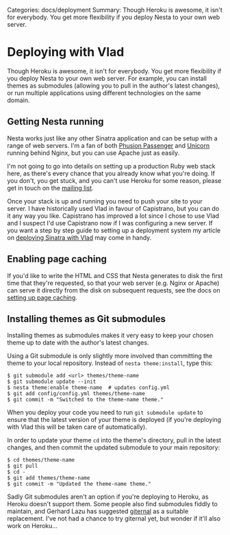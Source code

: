 Categories: docs/deployment
Summary: Though Heroku is awesome, it isn't for everybody. You get more flexibility if you deploy Nesta to your own web server.

# Deploying with Vlad

Though Heroku is awesome, it isn't for everybody. You get more
flexibility if you deploy Nesta to your own web server. For example, you
can install themes as submodules (allowing you to pull in the author's
latest changes), or run multiple applications using different
technologies on the same domain.

## Getting Nesta running

Nesta works just like any other Sinatra application and can be setup
with a range of web servers. I'm a fan of both [Phusion
Passenger][passenger] and [Unicorn][unicorn] running behind Nginx, but
you can use Apache just as easily.

[passenger]: http://www.modrails.com/install.html
[unicorn]: http://unicorn.bogomips.org/

I'm not going to go into details on setting up a production Ruby web
stack here, as there's every chance that you already know what you're
doing. If you don't, you get stuck, and you can't use Heroku for some
reason, please get in touch on the [mailing list][list].

[list]: mailto:nesta@librelist.com

Once your stack is up and running you need to push your site to your
server. I have historically used Vlad in favour of Capistrano, but you
can do it any way you like. Capistrano has improved a lot since
I chose to use Vlad and I suspect I'd use Capistrano now if I was
configuring a new server. If you want a step by step guide to setting up
a deployment system my article on [deploying Sinatra with Vlad][vlad]
may come in handy.

[vlad]: http://effectif.com/articles/deploying-sinatra-with-vlad

## Enabling page caching

If you'd like to write the HTML and CSS that Nesta generates to disk the
first time that they're requested, so that your web server (e.g. Nginx
or Apache) can serve it directly from the disk on subsequent requests,
see the docs on [setting up page caching][].

[setting up page caching]: /docs/deployment/page-caching

## Installing themes as Git submodules

Installing themes as submodules makes it very easy to keep your chosen
theme up to date with the author's latest changes.

Using a Git submodule is only slightly more involved than committing the
theme to your local repository. Instead of `nesta theme:install`, type
this:
  
    $ git submodule add <url> themes/theme-name
    $ git submodule update --init
    $ nesta theme:enable theme-name  # updates config.yml
    $ git add config/config.yml themes/theme-name
    $ git commit -m "Switched to the theme-name theme."

When you deploy your code you need to run `git submodule update` to
ensure that the latest version of your theme is deployed (if you're
deploying with Vlad this will be taken care of automatically).

In order to update your theme `cd` into the theme's directory, pull in
the latest changes, and then commit the updated submodule to your main
repository:

    $ cd themes/theme-name
    $ git pull
    $ cd -
    $ git add themes/theme-name
    $ git commit -m "Updated the theme-name theme."

Sadly Git submodules aren't an option if you're deploying to Heroku, as
Heroku doesn't support them. Some people also find submodules fiddly to
maintain, and Gerhard Lazu has suggested [giternal][giternal] as a
suitable replacement. I've not had a chance to try giternal yet, but
wonder if it'll also work on Heroku...

[giternal]: http://www.rubyinside.com/giternal-easy-git-external-dependency-management-1322.html "Easy Git External Dependency Management with Giternal"
